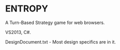 ENTROPY
===========

A Turn-Based Strategy game for web browsers.

VS2013, C#.

DesignDocument.txt - Most design specifics are in it.
